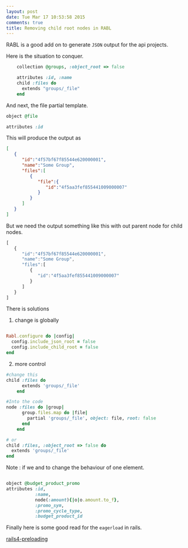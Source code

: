 ```yaml
---
layout: post
date: Tue Mar 17 10:53:58 2015
comments: true
title: Removing child root nodes in RABL
---
```


RABL is a good add on to generate `JSON` output for the api projects.

Here is the situation to conquer.

```ruby
	collection @groups, :object_root => false

	attributes :id, :name
	child :files do
	  extends "groups/_file"
	end
```
And next, the file partial template.

```ruby
object @file

attributes :id
```

This will produce the output as

```json
[
   {
      "id":"4f57bf67f85544e620000001",
      "name":"Some Group",
      "files":[
         {
            "file":{
               "id":"4f5aa3fef855441009000007"
            }
         }
      ]
   }
]

```

But we need the output something like this with out parent node for child nodes.

```javascript
[
   {
      "id":"4f57bf67f85544e620000001",
      "name":"Some Group",
      "files":[
         {
            "id":"4f5aa3fef855441009000007"
         }
      ]
   }
]

```
There is solutions

1. change is globally

```ruby

Rabl.configure do |config|
  config.include_json_root = false
  config.include_child_root = false
end

```
2. more control

```ruby
#change this
child :files do
      extends 'groups/_file'
    end

#Into the code
node :files do |group|
      group.files.map do |file|
        partial 'groups/_file', object: file, root: false
      end
    end

# or
child :files, :object_root => false do
  extends 'groups/_file'
end

```

Note : if we and to change the behaviour of one element.


```ruby

object @budget_product_promo
attributes :id,
           :name,
           node(:amount){|o|o.amount.to_f},
           :promo_sym,
           :promo_cycle_type,
           :budget_product_id

```



Finally here is some good read for the `eagerload` in rails.

[rails4-preloading](http://blog.arkency.com/2013/12/rails4-preloading/)
